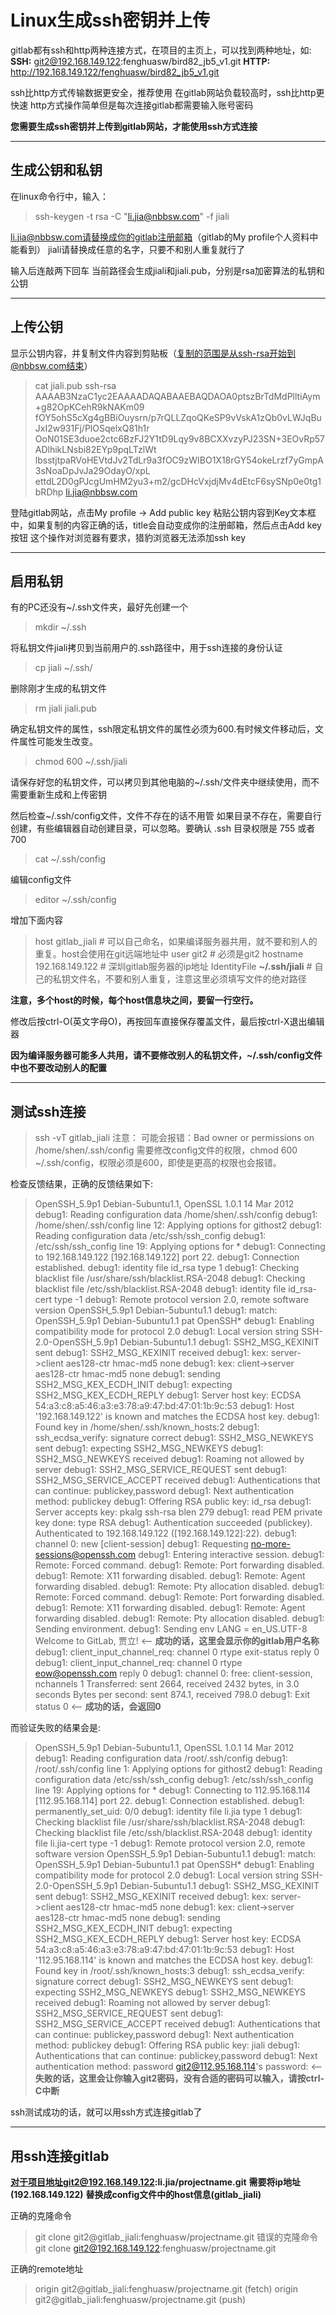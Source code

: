 Linux生成ssh密钥并上传
=====================
gitlab都有ssh和http两种连接方式，在项目的主页上，可以找到两种地址，如:
**SSH:**  git2@192.168.149.122:fenghuasw/bird82_jb5_v1.git
**HTTP:** http://192.168.149.122/fenghuasw/bird82_jb5_v1.git

ssh比http方式传输数据更安全，推荐使用
在gitlab网站负载较高时，ssh比http更快速
http方式操作简单但是每次连接gitlab都需要输入账号密码

**您需要生成ssh密钥并上传到gitlab网站，才能使用ssh方式连接**

----------------------------
生成公钥和私钥
---------------------
在linux命令行中，输入：
>ssh-keygen -t rsa -C "li.jia@nbbsw.com" -f jiali

li.jia@nbbsw.com请替换成你的gitlab注册邮箱（gitlab的My profile个人资料中能看到）
jiali请替换成任意的名字，只要不和别人重复就行了

输入后连敲两下回车
当前路径会生成jiali和jiali.pub，分别是rsa加密算法的私钥和公钥

-------------------
上传公钥
--------------------
显示公钥内容，并复制文件内容到剪贴板（复制的范围是从ssh-rsa开始到@nbbsw.com结束）
>cat jiali.pub
>ssh-rsa AAAAB3NzaC1yc2EAAAADAQABAAEBAQDAOA0ptszBrTdMdPlltiAym+g82OpKCehR9kNAKm09
>fOY5ohS5cXg4gBBiOuysrn/p7rQLLZqoQKeSP9vVskA1zQb0vLWJqBuJxI2w931Fj/PlOSqelxQ81h1r
>OoN01SE3duoe2ctc6BzFJ2Y1tD9Lqy9v8BCXXvzyPJ23SN+3EOvRp57ADlhikLNsbi82EYp9pqLTzlWt
>lbsstjtpaRVoHEVtdJv2TdLr9a3fOC9zWIBO1X18rGY54okeLrzf7yGmpA3sNoaDpJvJa29OdayO/xpL
>ettdL2D0gPJcgUmHM2yu3+m2/gcDHcVxjdjMv4dEtcF6sySNp0e0tg1bRDhp li.jia@nbbsw.com

登陆gitlab网站，点击My profile → Add public key
粘贴公钥内容到Key文本框中，如果复制的内容正确的话，title会自动变成你的注册邮箱，然后点击Add key按钮
这个操作对浏览器有要求，猎豹浏览器无法添加ssh key

-----------------
启用私钥
-----------------
有的PC还没有~/.ssh文件夹，最好先创建一个
>mkdir ~/.ssh

将私钥文件jiali拷贝到当前用户的.ssh路径中，用于ssh连接的身份认证
>cp jiali ~/.ssh/

删除刚才生成的私钥文件
>rm jiali jiali.pub

确定私钥文件的属性，ssh限定私钥文件的属性必须为600.有时候文件移动后，文件属性可能发生改变。 
>chmod 600 ~/.ssh/jiali

请保存好您的私钥文件，可以拷贝到其他电脑的~/.ssh/文件夹中继续使用，而不需要重新生成和上传密钥

然后检查~/.ssh/config文件，文件不存在的话不用管
如果目录不存在，需要自行创建，有些编辑器自动创建目录，可以忽略。要确认 .ssh 目录权限是 755 或者 700
>cat ~/.ssh/config

编辑config文件
>editor ~/.ssh/config

增加下面内容
>host gitlab_jiali # 可以自己命名，如果编译服务器共用，就不要和别人的重复。host会使用在git远端地址中
>user git2 # 必须是git2
>hostname 192.168.149.122 # 深圳gitlab服务器的ip地址
>IdentityFile **~/.ssh/jiali** # 自己的私钥文件名，不要和别人重复，注意这里必须填写文件的绝对路径

**注意，多个host的时候，每个host信息块之间，要留一行空行。**

修改后按ctrl-O(英文字母O)，再按回车直接保存覆盖文件，最后按ctrl-X退出编辑器

**因为编译服务器可能多人共用，请不要修改别人的私钥文件，~/.ssh/config文件中也不要改动别人的配置**

-------------------------
测试ssh连接
----------------
>ssh -vT gitlab_jiali
>注意：
>可能会报错：Bad owner or permissions on /home/shen/.ssh/config
>需要修改config文件的权限，chmod 600 ~/.ssh/config，权限必须是600，即使是更高的权限也会报错。

检查反馈结果，正确的反馈结果如下:
>OpenSSH_5.9p1 Debian-5ubuntu1.1, OpenSSL 1.0.1 14 Mar 2012
debug1: Reading configuration data /home/shen/.ssh/config
debug1: /home/shen/.ssh/config line 12: Applying options for githost2
debug1: Reading configuration data /etc/ssh/ssh_config
debug1: /etc/ssh/ssh_config line 19: Applying options for *
debug1: Connecting to 192.168.149.122 [192.168.149.122] port 22.
debug1: Connection established.
debug1: identity file id_rsa type 1
debug1: Checking blacklist file /usr/share/ssh/blacklist.RSA-2048
debug1: Checking blacklist file /etc/ssh/blacklist.RSA-2048
debug1: identity file id_rsa-cert type -1
debug1: Remote protocol version 2.0, remote software version OpenSSH_5.9p1 Debian-5ubuntu1.1
debug1: match: OpenSSH_5.9p1 Debian-5ubuntu1.1 pat OpenSSH*
debug1: Enabling compatibility mode for protocol 2.0
debug1: Local version string SSH-2.0-OpenSSH_5.9p1 Debian-5ubuntu1.1
debug1: SSH2_MSG_KEXINIT sent
debug1: SSH2_MSG_KEXINIT received
debug1: kex: server->client aes128-ctr hmac-md5 none
debug1: kex: client->server aes128-ctr hmac-md5 none
debug1: sending SSH2_MSG_KEX_ECDH_INIT
debug1: expecting SSH2_MSG_KEX_ECDH_REPLY
debug1: Server host key: ECDSA 54:a3:c8:a5:46:a3:e3:78:a9:47:bd:47:01:1b:9c:53
debug1: Host '192.168.149.122' is known and matches the ECDSA host key.
debug1: Found key in /home/shen/.ssh/known_hosts:2
debug1: ssh_ecdsa_verify: signature correct
debug1: SSH2_MSG_NEWKEYS sent
debug1: expecting SSH2_MSG_NEWKEYS
debug1: SSH2_MSG_NEWKEYS received
debug1: Roaming not allowed by server
debug1: SSH2_MSG_SERVICE_REQUEST sent
debug1: SSH2_MSG_SERVICE_ACCEPT received
debug1: Authentications that can continue: publickey,password
debug1: Next authentication method: publickey
debug1: Offering RSA public key: id_rsa
debug1: Server accepts key: pkalg ssh-rsa blen 279
debug1: read PEM private key done: type RSA
debug1: Authentication succeeded (publickey).
Authenticated to 192.168.149.122 ([192.168.149.122]:22).
debug1: channel 0: new [client-session]
debug1: Requesting no-more-sessions@openssh.com
debug1: Entering interactive session.
debug1: Remote: Forced command.
debug1: Remote: Port forwarding disabled.
debug1: Remote: X11 forwarding disabled.
debug1: Remote: Agent forwarding disabled.
debug1: Remote: Pty allocation disabled.
debug1: Remote: Forced command.
debug1: Remote: Port forwarding disabled.
debug1: Remote: X11 forwarding disabled.
debug1: Remote: Agent forwarding disabled.
debug1: Remote: Pty allocation disabled.
debug1: Sending environment.
debug1: Sending env LANG = en_US.UTF-8
Welcome to GitLab, 贾立!   <-- **成功的话，这里会显示你的gitlab用户名称**
debug1: client_input_channel_req: channel 0 rtype exit-status reply 0
debug1: client_input_channel_req: channel 0 rtype eow@openssh.com reply 0
debug1: channel 0: free: client-session, nchannels 1
Transferred: sent 2664, received 2432 bytes, in 3.0 seconds
Bytes per second: sent 874.1, received 798.0
debug1: Exit status 0  <-- **成功的话，会返回0**

而验证失败的结果会是:
>OpenSSH_5.9p1 Debian-5ubuntu1.1, OpenSSL 1.0.1 14 Mar 2012
debug1: Reading configuration data /root/.ssh/config
debug1: /root/.ssh/config line 1: Applying options for githost2
debug1: Reading configuration data /etc/ssh/ssh_config
debug1: /etc/ssh/ssh_config line 19: Applying options for *
debug1: Connecting to 112.95.168.114 [112.95.168.114] port 22.
debug1: Connection established.
debug1: permanently_set_uid: 0/0
debug1: identity file li.jia type 1
debug1: Checking blacklist file /usr/share/ssh/blacklist.RSA-2048
debug1: Checking blacklist file /etc/ssh/blacklist.RSA-2048
debug1: identity file li.jia-cert type -1
debug1: Remote protocol version 2.0, remote software version OpenSSH_5.9p1 Debian-5ubuntu1.1
debug1: match: OpenSSH_5.9p1 Debian-5ubuntu1.1 pat OpenSSH*
debug1: Enabling compatibility mode for protocol 2.0
debug1: Local version string SSH-2.0-OpenSSH_5.9p1 Debian-5ubuntu1.1
debug1: SSH2_MSG_KEXINIT sent
debug1: SSH2_MSG_KEXINIT received
debug1: kex: server->client aes128-ctr hmac-md5 none
debug1: kex: client->server aes128-ctr hmac-md5 none
debug1: sending SSH2_MSG_KEX_ECDH_INIT
debug1: expecting SSH2_MSG_KEX_ECDH_REPLY
debug1: Server host key: ECDSA 54:a3:c8:a5:46:a3:e3:78:a9:47:bd:47:01:1b:9c:53
debug1: Host '112.95.168.114' is known and matches the ECDSA host key.
debug1: Found key in /root/.ssh/known_hosts:3
debug1: ssh_ecdsa_verify: signature correct
debug1: SSH2_MSG_NEWKEYS sent
debug1: expecting SSH2_MSG_NEWKEYS
debug1: SSH2_MSG_NEWKEYS received
debug1: Roaming not allowed by server
debug1: SSH2_MSG_SERVICE_REQUEST sent
debug1: SSH2_MSG_SERVICE_ACCEPT received
debug1: Authentications that can continue: publickey,password
debug1: Next authentication method: publickey
debug1: Offering RSA public key: jiali
debug1: Authentications that can continue: publickey,password
debug1: Next authentication method: password
git2@112.95.168.114's password: <-- **失败的话，这里会让你输入git2密码，没有合适的密码可以输入，请按ctrl-C中断**

ssh测试成功的话，就可以用ssh方式连接gitlab了

-----------------------------------------
用ssh连接gitlab
---------------------------------
**对于项目地址git2@192.168.149.122:li.jia/projectname.git**
**需要将ip地址(192.168.149.122)**
**替换成config文件中的host信息(gitlab_jiali)**

正确的克隆命令
>git clone git2@gitlab_jiali:fenghuasw/projectname.git
错误的克隆命令
>git clone git2@192.168.149.122:fenghuasw/projectname.git

正确的remote地址
>origin  git2@gitlab_jiali:fenghuasw/projectname.git (fetch)
>origin  git2@gitlab_jiali:fenghuasw/projectname.git (push)